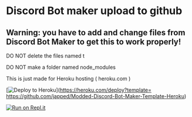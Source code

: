 #  Discord Bot maker upload to github

## Warning: you have to add and change files from Discord Bot Maker to get this to work properly!

DO NOT delete the files named t

DO NOT make a folder named node_modules

This is just made for Heroku hosting ( heroku.com )

[![Deploy to Heroku](https://www.herokucdn.com/deploy/button.svg)](https://heroku.com/deploy?template= https://github.com/japped/Modded-Discord-Bot-Maker-Template-Heroku)

[![Run on Repl.it](https://repl.it/badge/github/Searchcat37/Discord-Bot-maker-upload-to-github-template-moded-Heroku)](https://repl.it/github/Searchcat37/Discord-Bot-maker-upload-to-github-template-moded-Heroku)
